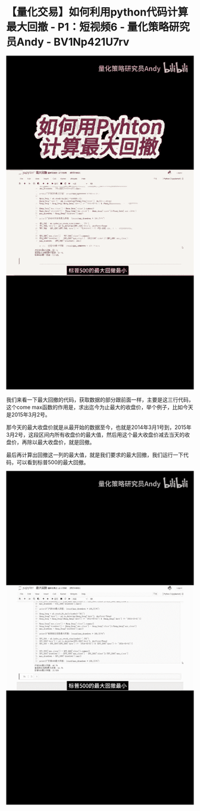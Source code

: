 # 【量化交易】如何利用python代码计算最大回撤 - P1：短视频6 - 量化策略研究员Andy - BV1Np421U7rv

![](img/95ee95bb96c011366286b1e35a9b6b03_0.png)

我们来看一下最大回撤的代码，获取数据的部分跟前面一样，主要是这三行代码，这个come max函数的作用是，求出迄今为止最大的收盘价，举个例子，比如今天是2015年3月2号。

那今天的最大收盘价就是从最开始的数据至今，也就是2014年3月1号到，2015年3月2号，这段区间内所有收盘价的最大值，然后用这个最大收盘价减去当天的收盘价，再除以最大收盘价，就是回撤。

最后再计算出回撤这一列的最大值，就是我们要求的最大回撤，我们运行一下代码，可以看到标普500的最大回撤。



![](img/95ee95bb96c011366286b1e35a9b6b03_2.png)